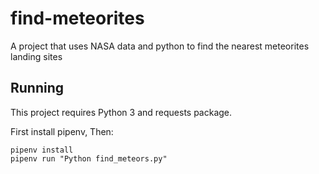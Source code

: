 # find-meteorites
A project that uses NASA data and python to find the nearest meteorites landing sites


## Running
This project requires Python 3 and requests package.

First install pipenv, Then:

```
pipenv install
pipenv run "Python find_meteors.py"
```
